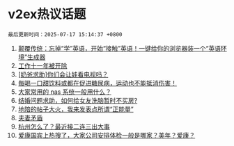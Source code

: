# v2ex热议话题

`最后更新时间：2025-07-17 15:14:37 +0800`

1. [颠覆传统：忘掉“学”英语，开始“接触”英语！一键给你的浏览器装一个“英语环境”生成器](https://www.v2ex.com/t/1145604)
1. [工作十一年被开除](https://www.v2ex.com/t/1145638)
1. [[奶爸求助]你们会让娃看电视吗？](https://www.v2ex.com/t/1145730)
1. [每喝一口甜饮料或都在促进糖尿病，运动也不能抵消伤害！](https://www.v2ex.com/t/1145602)
1. [大家常用的 nas 系统一般用什么？](https://www.v2ex.com/t/1145720)
1. [结婚问题求助，如何给女友洗脑暂时不买房?](https://www.v2ex.com/t/1145785)
1. [地陪的帖子大火，我来发表点所谓“正能量”](https://www.v2ex.com/t/1145744)
1. [夫妻矛盾](https://www.v2ex.com/t/1145809)
1. [杭州怎么了？最近接二连三出大事](https://www.v2ex.com/t/1145713)
1. [爱康国宾上热搜了，大家公司安排体检一般是哪家？美年？爱康？](https://www.v2ex.com/t/1145721)

